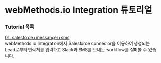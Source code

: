 # webMethods.io Integration 튜토리얼  
  
  
  ### Tutorial 목록  
  [01. salesforce+messanger+sms](./salesforce%2Bmessanger%2Bsms/)  
  webMethods.io Integration에서 Salesforce connector을 이용하여 생성되는 Lead로부터 연락처를 입력하고 Slack과 SMS를 보내는 workflow를 살펴볼 수 있습니다.
  
  


